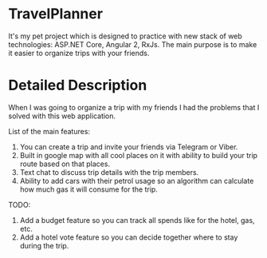 # TravelPlanner

It's my pet project which is designed to practice with new stack of web technologies: ASP.NET Core, Angular 2, RxJs. 
The main purpose is to make it easier to organize trips with your friends.

# Detailed Description

When I was going to organize a trip with my friends I had the problems that I solved with this web application. 

List of the main features: 

1. You can create a trip and invite your friends via Telegram or Viber.
2. Built in google map with all cool places on it with ability to build your trip route based on that places.
3. Text chat to discuss trip details with the trip members.
4. Ability to add cars with their petrol usage so an algorithm can calculate how much gas it will consume for the trip.

TODO: 

1. Add a budget feature so you can track all spends like for the hotel, gas, etc.
2. Add a hotel vote feature so you can decide together where to stay during the trip.
